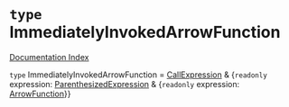 # `type` ImmediatelyInvokedArrowFunction

[Documentation Index](../README.md)

`type` ImmediatelyInvokedArrowFunction = [CallExpression](../interface.CallExpression/README.md) \& \{`readonly` expression: [ParenthesizedExpression](../interface.ParenthesizedExpression/README.md) \& \{`readonly` expression: [ArrowFunction](../interface.ArrowFunction/README.md)}}